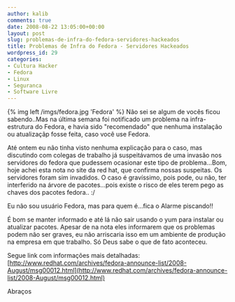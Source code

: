 ```yaml
---
author: kalib
comments: true
date: 2008-08-22 13:05:00+00:00
layout: post
slug: problemas-de-infra-do-fedora-servidores-hackeados
title: Problemas de Infra do Fedora - Servidores Hackeados
wordpress_id: 29
categories:
- Cultura Hacker
- Fedora
- Linux
- Seguranca
- Software Livre
---
```

{% img left /imgs/fedora.jpg 'Fedora' %}
Não sei se algum de vocês ficou sabendo..Mas na última semana foi notificado um problema na infra-estrutura do Fedora, e havia sido "recomendado" que nenhuma instalação ou atualizaçãp fosse feita, caso você use Fedora.




Até ontem eu não tinha visto nenhuma explicação para o caso, mas discutindo com colegas de trabalho já suspeitávamos de uma invasão nos servidores do fedora que pudessem ocasionar este tipo de problema...Bom, hoje achei esta nota no site da red hat, que confirma nossas suspeitas. Os servidores foram sim invadidos. O caso é gravíssimo, pois pode, ou não, ter interferido na árvore de pacotes...pois existe o risco de eles terem pego as chaves dos pacotes fedora.. :/




Eu não sou usuário Fedora, mas para quem  é...fica o Alarme piscando!!




É bom se manter informado e até lá não sair usando o yum para instalar ou atualizar pacotes. Apesar de na nota eles informarem que os problemas podem não ser graves, eu não arriscaria isso em um ambiente de produção na empresa em que trabalho. Só Deus sabe o que de fato aconteceu.




Segue link com informações mais detalhadas: [http://www.redhat.com/archives/fedora-announce-list/2008-August/msg00012.html](http://www.redhat.com/archives/fedora-announce-list/2008-August/msg00012.html)




Abraços